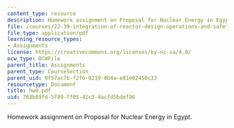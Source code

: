 ```yaml
---
content_type: resource
description: Homework assignment on Proposal for Nuclear Energy in Egypt.
file: /courses/22-39-integration-of-reactor-design-operations-and-safety-fall-2006/768b89fd5f89ff0542c34acfd5bdef96_hw8.pdf
file_type: application/pdf
learning_resource_types:
- Assignments
license: https://creativecommons.org/licenses/by-nc-sa/4.0/
ocw_type: OCWFile
parent_title: Assignments
parent_type: CourseSection
parent_uid: 0f57ac7b-f2f6-0219-0b4a-e81e02450c33
resourcetype: Document
title: hw8.pdf
uid: 768b89fd-5f89-ff05-42c3-4acfd5bdef96
---
```

Homework assignment on Proposal for Nuclear Energy in Egypt.